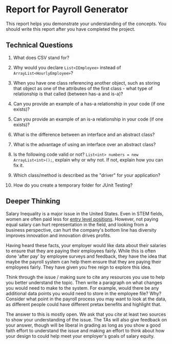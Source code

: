 # Report for Payroll Generator

This report helps you demonstrate your understanding of the concepts. You should write this report after you have completed the project. 

## Technical Questions

1. What does CSV stand for? 
   

2. Why would you declare `List<IEmployee>` instead of `ArrayList<HourlyEmployee>`?

3. When you have one class referencing another object, such as storing that object as one of the attributes of the first class - what type of relationship is that called (between has-a and is-a)?

4. Can you provide an example of a has-a relationship in your code (if one exists)?


5. Can you provide an example of an is-a relationship in your code (if one exists)?


6. What is the difference between an interface and an abstract class?


7. What is the advantage of using an interface over an abstract class?


8. Is the following code valid or not? `List<int> numbers = new ArrayList<int>();`, explain why or why not. If not, explain how you can fix it. 


9. Which class/method is described as the "driver" for your application? 



10. How do you create a temporary folder for JUnit Testing? 


## Deeper Thinking 

Salary Inequality is a major issue in the United States. Even in STEM fields, women are often paid less for [entry level positions](https://www.gsb.stanford.edu/insights/whats-behind-pay-gap-stem-jobs). However, not paying equal salary can hurt representation in the field, and looking from a business perspective, can hurt the company's bottom line has diversity improves innovation and innovation drives profits. 

Having heard these facts, your employer would like data about their salaries to ensure that they are paying their employees fairly. While this is often done 'after pay' by employee surveys and feedback, they have the idea that maybe the payroll system can help them ensure that they are paying their employees fairly. They have given you free reign to explore this idea.

Think through the issue / making sure to cite any resources you use to help you better understand the topic. Then write a paragraph on what changes you would need to make to the system. For example, would there be any additional data points you would need to store in the employee file? Why? Consider what point in the payroll process you may want to look at the data, as different people could have different pretax benefits and highlight that. 

The answer to this is mostly open. We ask that you cite at least two sources to show your understanding of the issue. The TAs will also give feedback on your answer, though will be liberal in grading as long as you show a good faith effort to understand the issue and making an effort to think about how your design to could help meet your employer's goals of salary equity. 
